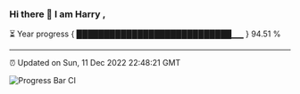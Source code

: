 ### Hi there 👋 I am Harry , 

⏳ Year progress { ████████████████████████████▁▁ } 94.51 %

---

⏰ Updated on Sun, 11 Dec 2022 22:48:21 GMT

![Progress Bar CI](https://github.com/duykhang68/duykhang68/workflows/Progress%20Bar%20CI/badge.svg)
